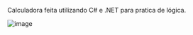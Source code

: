 Calculadora feita utilizando C# e .NET para pratica de lógica.

![image](https://github.com/user-attachments/assets/7981352a-ebb6-4f31-b928-c197991c94e8)
